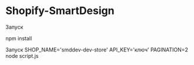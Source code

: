 # Shopify-SmartDesign

Запуск 

npm install

Запуск SHOP_NAME='smddev-dev-store' API_KEY='ключ' PAGINATION=2 node script.js

